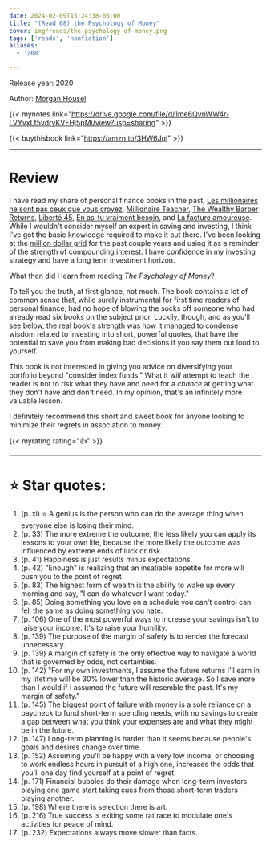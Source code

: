 ```yaml
---
date: 2024-02-09T15:24:38-05:00
title: "(Read 68) the Psychology of Money"
cover: img/reads/the-psychology-of-money.png
tags: ['reads', 'nonfiction']
aliases:
  - '/68'

---
```


Release year: 2020

Author: [Morgan Housel](https://www.morganhousel.com/)

{{< mynotes link="https://drive.google.com/file/d/1me6QvnWW4r-LVYvxLf5vdryKVFHj5pMi/view?usp=sharing" >}}

{{< buythisbook link="https://amzn.to/3HW6Jqi" >}}

---

# Review

I have read my share of personal finance books in the past, [Les
millionaires ne sont pas ceux que vous croyez](/4), [Millionaire
Teacher](/5), [The Wealthy Barber Returns](/6), [Liberté 45](/7), [En
as-tu vraiment besoin](/8), and [La facture amoureuse](/10). While I
wouldn't consider myself an expert in saving and investing, I think I've
got the basic knowledge required to make it out there. I've been looking
at the [million dollar grid](/million) for the past couple years and
using it as a reminder of the strength of compounding interest. I have
confidence in my investing strategy and have a long term investment
horizon.

What then did I learn from reading *The Psychology of Money*?

To tell you the truth, at first glance, not much. The book contains a
lot of common sense that, while surely instrumental for first time
readers of personal finance, had no hope of blowing the socks off
someone who had already read six books on the subject prior. Luckily,
though, and as you'll see below, the real book's strength was how it
managed to condense wisdom related to investing into short, powerful
quotes, that have the potential to save you from making bad decisions if
you say them out loud to yourself.

This book is not interested in giving you advice on diversifying your
portfolio beyond "consider index funds." What it *will* attempt to teach
the reader is not to risk what they have and need for a *chance* at
getting what they don't have and don't need. In my opinion, that's an
infinitely more valuable lesson.

I definitely recommend this short and sweet book for anyone looking to minimize their
regrets in association to money.

{{< myrating rating="👍" >}}

---

# :star: Star quotes:

1. (p. xi) :star: A genius is the person who can do the average thing when
   everyone else is losing their mind.
1. (p. 33) The more extreme the outcome, the less likely you can apply
   its lessons to your own life, because the more likely the outcome was
   influenced by extreme ends of luck or risk.
1. (p. 41) Happiness is just results minus expectations.
1. (p. 42) "Enough" is realizing that an insatiable appetite for more
   will push you to the point of regret.
1. (p. 83) The highest form of wealth is the ability to wake up every
   morning and say, "I can do whatever I want today."
1. (p. 85) Doing something you love on a schedule you can't control can
   fell the same as doing something you hate.
1. (p. 106) One of the most powerful ways to increase your savings isn't
   to raise your income. It's to raise your humility.
1. (p. 139) The purpose of the margin of safety is to render the
   forecast unnecessary.
1. (p. 139) A margin of safety is the only effective way to navigate a
   world that is governed by odds, not certainties.
1. (p. 142) "For my own investments, I assume the future returns I'll
   earn in my lifetime will be 30% lower than the historic average. So I
   save more than I would if I assumed the future will resemble the
   past. It's my margin of safety."
1. (p. 145) The biggest point of failure with money is a sole reliance
   on a paycheck to fund short-term spending needs, with no savings to
   create a gap between what you think your expenses are and what they
   might be in the future.
1. (p. 147) Long-term planning is harder than it seems because people's
   goals and desires change over time.
1. (p. 152) Assuming you'll be happy with a very low income, or choosing
   to work endless hours in pursuit of a high one, increases the odds
   that you'll one day find yourself at a point of regret.
1. (p. 171) Financial bubbles do their damage when long-term investors
   playing one game start taking cues from those short-term traders
   playing another.
1. (p. 198) Where there is selection there is art.
1. (p. 216) True success is exiting some rat race to modulate one's
   activities for peace of mind.
1. (p. 232) Expectations always move slower than facts.
